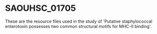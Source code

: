 # SAOUHSC_01705
These are the resource files used in the study of 'Putative staphylococcal enterotoxin possesses two common structural motifs for MHC-II binding'.
